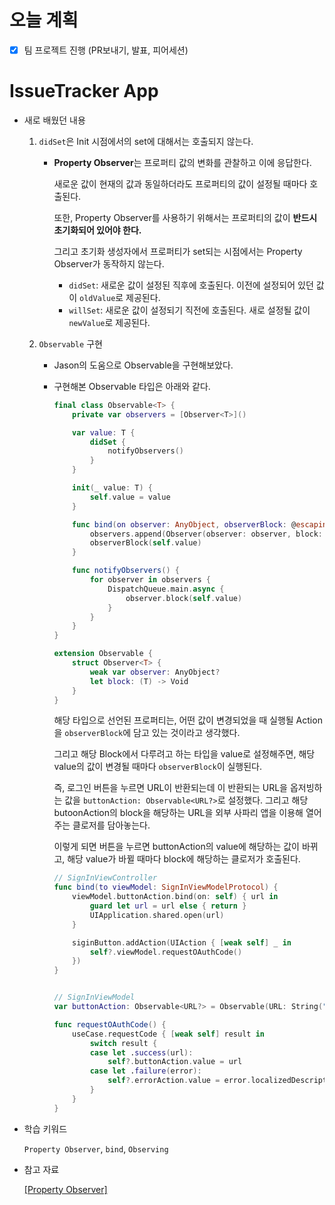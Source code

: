 # 오늘 계획

- [x] 팀 프로젝트 진행 (PR보내기, 발표, 피어세션)



# IssueTracker App

- 새로 배웠던 내용

	1. `didSet`은 Init 시점에서의 set에 대해서는 호출되지 않는다.

		- **Property Observer**는 프로퍼티 값의 변화를 관찰하고 이에 응답한다.

			새로운 값이 현재의 값과 동일하더라도 프로퍼티의 값이 설정될 때마다 호출된다.

			또한, Property Observer를 사용하기 위해서는 프로퍼티의 값이 **반드시 초기화되어 있어야 한다.**

			그리고 초기화 생성자에서 프로퍼티가 set되는 시점에서는 Property Observer가 동작하지 않는다.

			- `didSet`: 새로운 값이 설정된 직후에 호출된다. 이전에 설정되어 있던 값이 `oldValue`로 제공된다.
			- `willSet`: 새로운 값이 설정되기 직전에 호출된다. 새로 설정될 값이 `newValue`로 제공된다.

	2. `Observable` 구현

		- Jason의 도움으로 Observable을 구현해보았다.

		- 구현해본 Observable 타입은 아래와 같다.

			```swift
			final class Observable<T> {
			    private var observers = [Observer<T>]()
			
			    var value: T {
			        didSet {
			            notifyObservers()
			        }
			    }
			
			    init(_ value: T) {
			        self.value = value
			    }
			
			    func bind(on observer: AnyObject, observerBlock: @escaping (T) -> Void) {
			        observers.append(Observer(observer: observer, block: observerBlock))
			        observerBlock(self.value)
			    }
			
			    func notifyObservers() {
			        for observer in observers {
			            DispatchQueue.main.async {
			                observer.block(self.value)
			            }
			        }
			    }
			}
			
			extension Observable {
			    struct Observer<T> {
			        weak var observer: AnyObject?
			        let block: (T) -> Void
			    }
			}
			```

			해당 타입으로 선언된 프로퍼티는, 어떤 값이 변경되었을 때 실행될 Action을 `observerBlock`에 담고 있는 것이라고 생각했다.

			그리고 해당 Block에서 다루려고 하는 타입을 value로 설정해주면, 해당 value의 값이 변경될 때마다 `observerBlock`이 실행된다.

			즉, 로그인 버튼을 누르면 URL이 반환되는데 이 반환되는 URL을 옵저빙하는 값을 `buttonAction: Observable<URL?>`로 설정했다. 그리고 해당 butoonAction의 block을 해당하는 URL을 외부 사파리 앱을 이용해 열어주는 클로저를 담아놓는다.

			이렇게 되면 버튼을 누르면 buttonAction의 value에 해당하는 값이 바뀌고, 해당 value가 바뀔 때마다 block에 해당하는 클로저가 호출된다.

			```swift
			// SignInViewController
			func bind(to viewModel: SignInViewModelProtocol) {
			    viewModel.buttonAction.bind(on: self) { url in
			    	guard let url = url else { return }
					UIApplication.shared.open(url)
				}
			
				siginButton.addAction(UIAction { [weak self] _ in
			    	self?.viewModel.requestOAuthCode()
				})
			}
			
			
			// SignInViewModel
			var buttonAction: Observable<URL?> = Observable(URL: String(""))
			
			func requestOAuthCode() {
				useCase.requestCode { [weak self] result in
			    	switch result {
			    	case let .success(url):
			    	    self?.buttonAction.value = url
			   		case let .failure(error):
			        	self?.errorAction.value = error.localizedDescription
			    	}
				}
			}
			```

		

-  학습 키워드

	`Property Observer`, `bind`, `Observing`

- 참고 자료

	[[Property Observer]](https://silver-g-0114.tistory.com/107)

